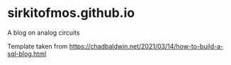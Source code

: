 # sirkitofmos.github.io
A blog on analog circuits

Template taken from https://chadbaldwin.net/2021/03/14/how-to-build-a-sql-blog.html

